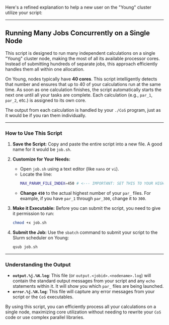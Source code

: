 Here's a refined explanation to help a new user on the "Young" cluster utilize your script:

---

## Running Many Jobs Concurrently on a Single Node

This script is designed to run many independent calculations on a single "Young" cluster node, making the most of all its available processor cores. Instead of submitting hundreds of separate jobs, this approach efficiently handles them all within one allocation.

On Young, nodes typically have **40 cores**. This script intelligently detects that number and ensures that up to 40 of your calculations run at the same time. As soon as one calculation finishes, the script automatically starts the next one until all your tasks are complete. Each calculation (e.g., `par_1`, `par_2`, etc.) is assigned to its own core.

The output from each calculation is handled by your `./CoS` program, just as it would be if you ran them individually.

---

### How to Use This Script

1.  **Save the Script:** Copy and paste the entire script into a new file. A good name for it would be `job.sh`.

2.  **Customize for Your Needs:**
    * Open `job.sh` using a text editor (like `nano` or `vi`).
    * Locate the line:
        ```bash
        MAX_PARAM_FILE_INDEX=450 # <--- IMPORTANT: SET THIS TO YOUR HIGHEST par_ FILE INDEX
        ```
    * **Change `450`** to the actual highest number of your `par_` files. For example, if you have `par_1` through `par_300`, change it to `300`.

3.  **Make it Executable:** Before you can submit the script, you need to give it permission to run:
    ```bash
    chmod +x job.sh
    ```

4.  **Submit the Job:** Use the `sbatch` command to submit your script to the Slurm scheduler on Young:
    ```bash
    qsub job.sh
    ```

---

### Understanding the Output

* **`output.%j.%N.log`**: This file (or `output.<jobid>.<nodename>.log`) will contain the standard output messages from your script and any `echo` statements within it. It will show you which `par_` files are being launched.
* **`error.%j.%N.log`**: This file will capture any error messages from your script or the `CoS` executables.

By using this script, you can efficiently process all your calculations on a single node, maximizing core utilization without needing to rewrite your `CoS` code or use complex parallel libraries.
